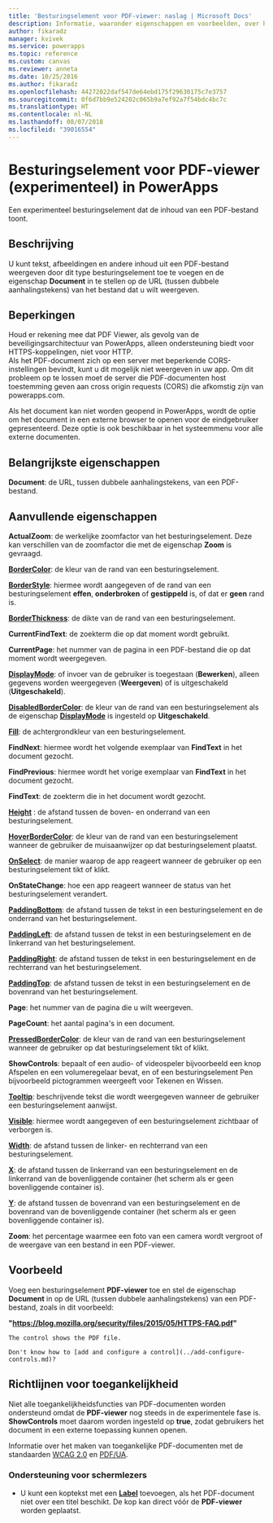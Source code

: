 ```yaml
---
title: 'Besturingselement voor PDF-viewer: naslag | Microsoft Docs'
description: Informatie, waaronder eigenschappen en voorbeelden, over het besturingselement PDF-viewer
author: fikaradz
manager: kvivek
ms.service: powerapps
ms.topic: reference
ms.custom: canvas
ms.reviewer: anneta
ms.date: 10/25/2016
ms.author: fikaradz
ms.openlocfilehash: 44272022daf547de64ebd175f29630175c7e3757
ms.sourcegitcommit: 0f6d7bb9e524202c065b9a7ef92a7f54bdc4bc7c
ms.translationtype: HT
ms.contentlocale: nl-NL
ms.lasthandoff: 08/07/2018
ms.locfileid: "39016554"
---
```

# <a name="pdf-viewer-control-experimental-in-powerapps"></a>Besturingselement voor PDF-viewer (experimenteel) in PowerApps
Een experimenteel besturingselement dat de inhoud van een PDF-bestand toont.

## <a name="description"></a>Beschrijving
U kunt tekst, afbeeldingen en andere inhoud uit een PDF-bestand weergeven door dit type besturingselement toe te voegen en de eigenschap **Document** in te stellen op de URL (tussen dubbele aanhalingstekens) van het bestand dat u wilt weergeven.

## <a name="limitations"></a>Beperkingen
Houd er rekening mee dat PDF Viewer, als gevolg van de beveiligingsarchitectuur van PowerApps, alleen ondersteuning biedt voor HTTPS-koppelingen, niet voor HTTP.  
Als het PDF-document zich op een server met beperkende CORS-instellingen bevindt, kunt u dit mogelijk niet weergeven in uw app.  Om dit probleem op te lossen moet de server die PDF-documenten host toestemming geven aan cross origin requests (CORS) die afkomstig zijn van powerapps.com.

Als het document kan niet worden geopend in PowerApps, wordt de optie om het document in een externe browser te openen voor de eindgebruiker gepresenteerd.  Deze optie is ook beschikbaar in het systeemmenu voor alle externe documenten.

## <a name="key-properties"></a>Belangrijkste eigenschappen
**Document**: de URL, tussen dubbele aanhalingstekens, van een PDF-bestand.

## <a name="additional-properties"></a>Aanvullende eigenschappen
**ActualZoom**: de werkelijke zoomfactor van het besturingselement. Deze kan verschillen van de zoomfactor die met de eigenschap **Zoom** is gevraagd.

**[BorderColor](properties-color-border.md)**: de kleur van de rand van een besturingselement.

**[BorderStyle](properties-color-border.md)**: hiermee wordt aangegeven of de rand van een besturingselement **effen**, **onderbroken** of **gestippeld** is, of dat er **geen** rand is.

**[BorderThickness](properties-color-border.md)**: de dikte van de rand van een besturingselement.

**CurrentFindText**: de zoekterm die op dat moment wordt gebruikt.

**CurrentPage**: het nummer van de pagina in een PDF-bestand die op dat moment wordt weergegeven.

**[DisplayMode](properties-core.md)**: of invoer van de gebruiker is toegestaan (**Bewerken**), alleen gegevens worden weergegeven (**Weergeven**) of is uitgeschakeld (**Uitgeschakeld**).

**[DisabledBorderColor](properties-color-border.md)**: de kleur van de rand van een besturingselement als de eigenschap **[DisplayMode](properties-core.md)** is ingesteld op **Uitgeschakeld**.

**[Fill](properties-color-border.md)**: de achtergrondkleur van een besturingselement.

**FindNext**: hiermee wordt het volgende exemplaar van **FindText** in het document gezocht.

**FindPrevious**: hiermee wordt het vorige exemplaar van **FindText** in het document gezocht.

**FindText**: de zoekterm die in het document wordt gezocht.

**[Height](properties-size-location.md)** : de afstand tussen de boven- en onderrand van een besturingselement.

**[HoverBorderColor](properties-color-border.md)**: de kleur van de rand van een besturingselement wanneer de gebruiker de muisaanwijzer op dat besturingselement plaatst.

**[OnSelect](properties-core.md)**: de manier waarop de app reageert wanneer de gebruiker op een besturingselement tikt of klikt.

**OnStateChange**: hoe een app reageert wanneer de status van het besturingselement verandert.

**[PaddingBottom](properties-size-location.md)**: de afstand tussen de tekst in een besturingselement en de onderrand van het besturingselement.

**[PaddingLeft](properties-size-location.md)**: de afstand tussen de tekst in een besturingselement en de linkerrand van het besturingselement.

**[PaddingRight](properties-size-location.md)**: de afstand tussen de tekst in een besturingselement en de rechterrand van het besturingselement.

**[PaddingTop](properties-size-location.md)**: de afstand tussen de tekst in een besturingselement en de bovenrand van het besturingselement.

**Page**: het nummer van de pagina die u wilt weergeven.

**PageCount**: het aantal pagina's in een document.

**[PressedBorderColor](properties-color-border.md)**: de kleur van de rand van een besturingselement wanneer de gebruiker op dat besturingselement tikt of klikt.

**ShowControls**: bepaalt of een audio- of videospeler bijvoorbeeld een knop Afspelen en een volumeregelaar bevat, en of een besturingselement Pen bijvoorbeeld pictogrammen weergeeft voor Tekenen en Wissen.

**[Tooltip](properties-core.md)**: beschrijvende tekst die wordt weergegeven wanneer de gebruiker een besturingselement aanwijst.

**[Visible](properties-core.md)**: hiermee wordt aangegeven of een besturingselement zichtbaar of verborgen is.

**[Width](properties-size-location.md)**: de afstand tussen de linker- en rechterrand van een besturingselement.

**[X](properties-size-location.md)**: de afstand tussen de linkerrand van een besturingselement en de linkerrand van de bovenliggende container (het scherm als er geen bovenliggende container is).

**[Y](properties-size-location.md)**: de afstand tussen de bovenrand van een besturingselement en de bovenrand van de bovenliggende container (het scherm als er geen bovenliggende container is).

**Zoom**: het percentage waarmee een foto van een camera wordt vergroot of de weergave van een bestand in een PDF-viewer.

## <a name="example"></a>Voorbeeld

Voeg een besturingselement **PDF-viewer** toe en stel de eigenschap **Document** in op de URL (tussen dubbele aanhalingstekens) van een PDF-bestand, zoals in dit voorbeeld:

  **"https://blog.mozilla.org/security/files/2015/05/HTTPS-FAQ.pdf"**

    The control shows the PDF file.

    Don't know how to [add and configure a control](../add-configure-controls.md)?

## <a name="accessibility-guidelines"></a>Richtlijnen voor toegankelijkheid

Niet alle toegankelijkheidsfuncties van PDF-documenten worden ondersteund omdat de **PDF-viewer** nog steeds in de experimentele fase is. **ShowControls** moet daarom worden ingesteld op **true**, zodat gebruikers het document in een externe toepassing kunnen openen.

Informatie over het maken van toegankelijke PDF-documenten met de standaarden [WCAG 2.0](https://www.w3.org/TR/WCAG-TECHS/pdf.html) en [PDF/UA](https://www.pdfa.org/pdfua-the-iso-standard-for-universal-accessibility/).

### <a name="screen-reader-support"></a>Ondersteuning voor schermlezers
* U kunt een koptekst met een  **[Label](control-text-box.md)** toevoegen, als het PDF-document niet over een titel beschikt. De kop kan direct vóór de **PDF-viewer** worden geplaatst.
